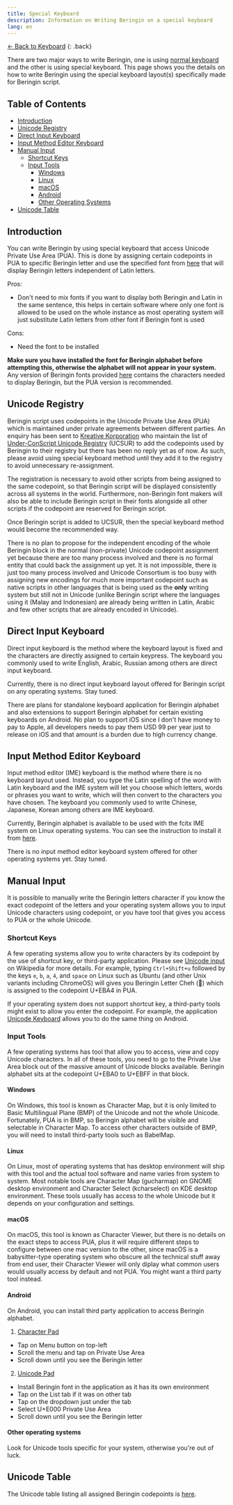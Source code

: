 ```yaml
---
title: Special Keyboard
description: Information on Writing Beringin on a special keyboard
lang: en
---
```


[← Back to Keyboard](keyboard.html)
{: .back}

There are two major ways to write Beringin, one is using [normal keyboard](normal-keyboard.html) and the other is using special keyboard. This page shows you the details on how to write Beringin using the special keyboard layout(s) specifically made for Beringin script.


## Table of Contents

- [Introduction](#introduction)
- [Unicode Registry](#unicode-registry)
- [Direct Input Keyboard](#direct-input-keyboard)
- [Input Method Editor Keyboard](#input-method-editor-keyboard)
- [Manual Input](#manual-input)
  - [Shortcut Keys](#shortcut-keys)
  - [Input Tools](#input-tools)
    - [Windows](#windows)
    - [Linux](#linux)
    - [macOS](#macos)
    - [Android](#android)
    - [Other Operating Systems](#other-operating-systems)
- [Unicode Table](#unicode-table)


## Introduction

You can write Beringin by using special keyboard that access Unicode Private Use Area (PUA). This is done by assigning certain codepoints in PUA to specific Beringin letter and use the specified font from [here](../mnh48-beringin/en) that will display Beringin letters independent of Latin letters.

Pros:
- Don't need to mix fonts if you want to display both Beringin and Latin in the same sentence, this helps in certain software where only one font is allowed to be used on the whole instance as most operating system will just substitute Latin letters from other font if Beringin font is used

Cons:
- Need the font to be installed

**Make sure you have installed the font for Beringin alphabet before attempting this, otherwise the alphabet will not appear in your system.** Any version of Beringin fonts provided [here](../mnh48-beringin/en) contains the characters needed to display Beringin, but the PUA version is recommended.


## Unicode Registry

Beringin script uses codepoints in the Unicode Private Use Area (PUA) which is maintained under private agreements between different parties. An enquiry has been sent to [Kreative Korporation](https://www.kreativekorp.com) who maintain the list of [Under-ConScript Unicode Registry](https://www.kreativekorp.com/ucsur/) (UCSUR) to add the codepoints used by Beringin to their registry but there has been no reply yet as of now. As such, please avoid using special keyboard method until they add it to the registry to avoid unnecessary re-assignment.

The registration is necessary to avoid other scripts from being assigned to the same codepoint, so that Beringin script will be displayed consistently across all systems in the world. Furthermore, non-Beringin font makers will also be able to include Beringin script in their fonts alongside all other scripts if the codepoint are reserved for Beringin script.

Once Beringin script is added to UCSUR, then the special keyboard method would become the recommended way.

There is no plan to propose for the independent encoding of the whole Beringin block in the normal (non-private) Unicode codepoint assignment yet because there are too many process involved and there is no formal entity that could back the assignment up yet. It is not impossible, there is just too many process involved and Unicode Consortium is too busy with assigning new encodings for much more important codepoint such as native scripts in other languages that is being used as the **only** writing system but still not in Unicode (unlike Beringin script where the languages using it (Malay and Indonesian) are already being written in Latin, Arabic and few other scripts that are already encoded in Unicode).


## Direct Input Keyboard

Direct input keyboard is the method where the keyboard layout is fixed and the characters are directly assigned to certain keypress. The keyboard you commonly used to write English, Arabic, Russian among others are direct input keyboard.

Currently, there is no direct input keyboard layout offered for Beringin script on any operating systems. Stay tuned.

There are plans for standalone keyboard application for Beringin alphabet and also extensions to support Beringin alphabet for certain existing keyboards on Android. No plan to support iOS since I don't have money to pay to Apple, all developers needs to pay them USD 99 per year just to release on iOS and that amount is a burden due to high currency change.


## Input Method Editor Keyboard

Input method editor (IME) keyboard is the method where there is no keyboard layout used. Instead, you type the Latin spelling of the word with Latin keyboard and the IME system will let you choose which letters, words or phrases you want to write, which will then convert to the characters you have chosen. The keyboard you commonly used to write Chinese, Japanese, Korean among others are IME keyboard.

Currently, Beringin alphabet is available to be used with the fcitx IME system on Linux operating systems. You can see the instruction to install it from [here](../fcitx-table-beringin/en).

There is no input method editor keyboard system offered for other operating systems yet. Stay tuned.


## Manual Input

It is possible to manually write the Beringin letters character if you know the exact codepoint of the letters and your operating system allows you to input Unicode characters using codepoint, or you have tool that gives you access to PUA or the whole Unicode.


### Shortcut Keys

A few operating systems allow you to write characters by its codepoint by the use of shortcut key, or third-party application. Please see [Unicode input](https://en.wikipedia.org/wiki/Unicode_input) on Wikipedia for more details. For example, typing `Ctrl+Shift+u` followed by the keys `e`, `b`, `a`, `4`, and `space` on Linux such as Ubuntu (and other Unix variants including ChromeOS) will gives you Beringin Letter Cheh (<span class="brgnpuachar"></span>) which is assigned to the codepoint U+EBA4 in PUA.

If your operating system does not support shortcut key, a third-party tools might exist to allow you enter the codepoint. For example, the application [Unicode Keyboard](https://play.google.com/store/apps/details?id=org.tiwu.unicodekeyboard&hl=en_US) allows you to do the same thing on Android.


### Input Tools

A few operating systems has tool that allow you to access, view and copy Unicode characters. In all of these tools, you need to go to the Private Use Area block out of the massive amount of Unicode blocks available. Beringin alphabet sits at the codepoint U+EBA0 to U+EBFF in that block.


#### Windows

On Windows, this tool is known as Character Map, but it is only limited to Basic Multilingual Plane (BMP) of the Unicode and not the whole Unicode. Fortunately, PUA is in BMP, so Beringin alphabet will be visible and selectable in Character Map. To access other characters outside of BMP, you will need to install third-party tools such as BabelMap.


#### Linux

On Linux, most of operating systems that has desktop environment will ship with this tool and the actual tool software and name varies from system to system. Most notable tools are Character Map (gucharmap) on GNOME desktop environment and Character Select (kcharselect) on KDE desktop environment. These tools usually has access to the whole Unicode but it depends on your configuration and settings.


#### macOS

On macOS, this tool is known as Character Viewer, but there is no details on the exact steps to access PUA, plus it will require different steps to configure between one mac version to the other, since macOS is a babysitter-type operating system who obscure all the technical stuff away from end user, their Character Viewer will only diplay what common users would usually access by default and not PUA. You might want a third party tool instead.


#### Android

On Android, you can install third party application to access Beringin alphabet.

1. [Character Pad](https://play.google.com/store/apps/details?id=com.husseinelfeky.characterpad&hl=en)
  - Tap on Menu button on top-left
  - Scroll the menu and tap on Private Use Area
  - Scroll down until you see the Beringin letter

2. [Unicode Pad](https://play.google.com/store/apps/details?id=jp.ddo.hotmist.unicodepad&hl=en)
  - Install Beringin font in the application as it has its own environment
  - Tap on the List tab if it was on other tab
  - Tap on the dropdown just under the tab
  - Select U+E000 Private Use Area
  - Scroll down until you see the Beringin letter


#### Other operating systems

Look for Unicode tools specific for your system, otherwise you're out of luck.


## Unicode Table

The Unicode table listing all assigned Beringin codepoints is [here](unicode-table.html).
